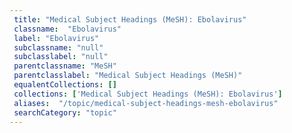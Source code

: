 ```yaml
--- 
 title: "Medical Subject Headings (MeSH): Ebolavirus" 
 classname:  "Ebolavirus" 
 label: "Ebolavirus" 
 subclassname: "null" 
 subclasslabel: "null" 
 parentclassname: "MeSH" 
 parentclasslabel: "Medical Subject Headings (MeSH)" 
 equalentCollections: [] 
 collections: ['Medical Subject Headings (MeSH): Ebolavirus']
 aliases:  "/topic/medical-subject-headings-mesh-ebolavirus"  
 searchCategory: "topic" 
---
```


